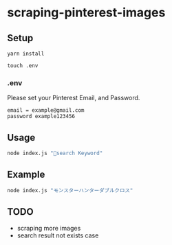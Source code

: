 # scraping-pinterest-images

## Setup
```
yarn install

touch .env
```

### .env
Please set your Pinterest Email, and Password.
```env
email = example@gmail.com
password example123456
```


## Usage
```zsh
node index.js "search Keyword"
```

## Example

```zsh
node index.js "モンスターハンターダブルクロス"
```

## TODO

- scraping more images
- search result not exists case